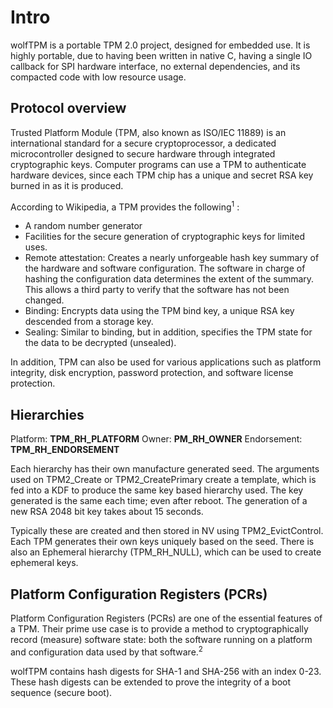 # Intro

wolfTPM is a portable TPM 2.0 project, designed for embedded use. It is highly portable, due to
having been written in native C, having a single IO callback for SPI hardware interface, no
external dependencies, and its compacted code with low resource usage.

## Protocol overview

Trusted Platform Module (TPM, also known as ISO/IEC 11889) is an international standard for a secure cryptoprocessor, a dedicated microcontroller designed to secure hardware through integrated cryptographic keys. Computer programs can use a TPM to authenticate hardware devices, since each TPM chip has a unique and secret RSA key burned in as it is produced.

According to Wikipedia, a TPM provides the following<sup>1</sup> :
* A random number generator
* Facilities for the secure generation of cryptographic keys for limited uses.
* Remote attestation: Creates a nearly unforgeable hash key summary of the hardware and software configuration. The software in charge of hashing the configuration data determines the extent of the summary. This allows a third party to verify that the software has not been
changed.
* Binding: Encrypts data using the TPM bind key, a unique RSA key descended from a storage key.
* Sealing: Similar to binding, but in addition, specifies the TPM state for the data to be decrypted (unsealed).

In addition, TPM can also be used for various applications such as platform integrity, disk encryption, password protection, and software license protection.

## Hierarchies

Platform: **TPM_RH_PLATFORM**
Owner: **PM_RH_OWNER**
Endorsement: **TPM_RH_ENDORSEMENT**

Each hierarchy has their own manufacture generated seed. The arguments used on TPM2_Create or TPM2_CreatePrimary create a template, which is fed
into a KDF to produce the same key based hierarchy used. The key generated is the same each time; even after reboot. The generation of a new RSA 2048 bit key takes about 15 seconds.

Typically these are created and then stored in NV using TPM2_EvictControl. Each TPM generates their own keys uniquely based on the seed. There is also an Ephemeral hierarchy (TPM_RH_NULL), which can be used to create ephemeral keys.

## Platform Configuration Registers (PCRs)

Platform Configuration Registers (PCRs) are one of the essential features of a TPM. Their prime use case is to provide a method to cryptographically record (measure) software state: both the software running on a platform and configuration data used by that software.<sup>2</sup>

wolfTPM contains hash digests for SHA-1 and SHA-256 with an index 0-23. These hash digests can be extended to prove the integrity of a boot sequence (secure boot).
